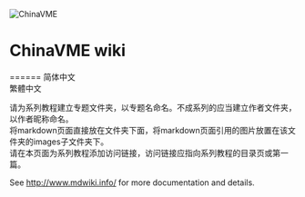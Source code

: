 ![ChinaVME](http://www.chinavme.com/static/image/common/logo.png)
# ChinaVME wiki
======
简体中文  
繁體中文  

请为系列教程建立专题文件夹，以专题名命名。不成系列的应当建立作者文件夹，以作者昵称命名。  
将markdown页面直接放在文件夹下面，将markdown页面引用的图片放置在该文件夹的images子文件夹下。  
请在本页面为系列教程添加访问链接，访问链接应指向系列教程的目录页或第一篇。  

See http://www.mdwiki.info/ for more documentation and details.
